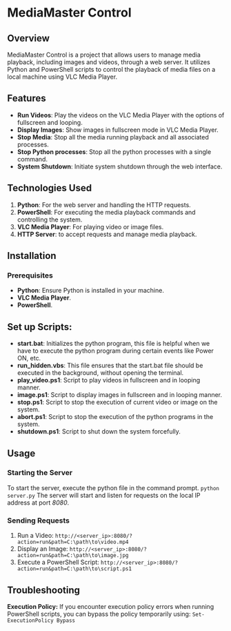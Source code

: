 # MediaMaster Control

## Overview
MediaMaster Control is a project that allows users to manage media playback, including images and videos, through a web server. It utilizes Python and PowerShell scripts to control the playback of media files on a local machine using VLC Media Player.

## Features
- **Run Videos**: Play the videos on the VLC Media Player with the options of fullscreen and looping.
- **Display Images**: Show images in fullscreen mode in VLC Media Player.
- **Stop Media**: Stop all the media running playback and all associated processes.
- **Stop Python processes**: Stop all the python processes with a single command.
- **System Shutdown**: Initiate system shutdown through the web interface.

## Technologies Used
1. **Python**: For the web server and handling the HTTP requests.
2. **PowerShell**: For executing the media playback commands and controlling the system.
3. **VLC Media Player**: For playing video or image files.
4. **HTTP Server**: to accept requests and manage media playback.

## Installation
### Prerequisites
- **Python**: Ensure Python is installed in your machine.
- **VLC Media Player**.
- **PowerShell**.

## Set up Scripts:
- **start.bat**: Initializes the python program, this file is helpful when we have to execute the python program during certain events like Power ON, etc.
- **run_hidden.vbs**: This file ensures that the start.bat file should be executed in the background, without opening the terminal. 
- **play_video.ps1**: Script to play videos in fullscreen and in looping manner.
- **image.ps1**: Script to display images in fullscreen and in looping manner.
- **stop.ps1**: Script to stop the execution of current video or image on the system.
- **abort.ps1**: Script to stop the execution of the python programs in the system.
- **shutdown.ps1**: Script to shut down the system forcefully.

## Usage

### Starting the Server
To start the server, execute the python file in the command prompt.
```python server.py```
The server will start and listen for requests on the local IP address at port _8080_.

### Sending Requests
1. Run a Video:
```http://<server_ip>:8080/?action=run&path=C:\path\to\video.mp4```
2. Display an Image:
```http://<server_ip>:8080/?action=run&path=C:\path\to\image.jpg```
3. Execute a PowerShell Script:
```http://<server_ip>:8080/?action=run&path=C:\path\to\script.ps1```

## Troubleshooting
**Execution Policy:** If you encounter execution policy errors when running PowerShell scripts, you can bypass the policy temporarily using:
```Set-ExecutionPolicy Bypass```